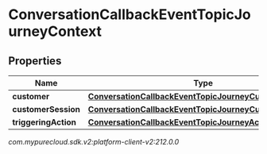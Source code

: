 # ConversationCallbackEventTopicJourneyContext


## Properties

| Name | Type | Description | Notes |
| ------------ | ------------- | ------------- | ------------- |
| **customer** | [**ConversationCallbackEventTopicJourneyCustomer**](ConversationCallbackEventTopicJourneyCustomer) |  |  [optional] |
| **customerSession** | [**ConversationCallbackEventTopicJourneyCustomerSession**](ConversationCallbackEventTopicJourneyCustomerSession) |  |  [optional] |
| **triggeringAction** | [**ConversationCallbackEventTopicJourneyAction**](ConversationCallbackEventTopicJourneyAction) |  |  [optional] |




_com.mypurecloud.sdk.v2:platform-client-v2:212.0.0_
